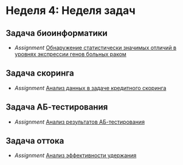 # Неделя 4: Неделя задач
## Задача биоинформатики
* _Assignment_ [Обнаружение статистически значимых отличий в уровнях экспрессии генов больных раком](week_4/assignment_1/differentially_expressed_genes.ipynb)
## Задача скоринга
 * _Assignment_ [Анализ данных в задаче кредитного скоринга](week_4/assignment_2/analysis_in_a_credit_scoring_task.ipynb)
## Задача АБ-тестирования
 * _Assignment_ [Анализ результатов АБ-тестирования](week_4/assignment_3/analysis_in_a_credit_scoring_task.ipynb)
## Задача оттока
 * _Assignment_ [Анализ эффективности удержания](week_4/assignment_4/)


